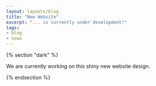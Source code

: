 ```yaml
---
layout: layouts/blog
title: "New Website"
excerpt: "... is currently under development!"
tags:
- blog
- news
---
```


{% section "dark" %}

We are currently working on this shiny new website design.

{% endsection %}
